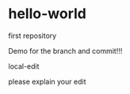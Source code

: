 # hello-world
first repository

Demo for the branch and commit!!!

local-edit

please explain your edit
